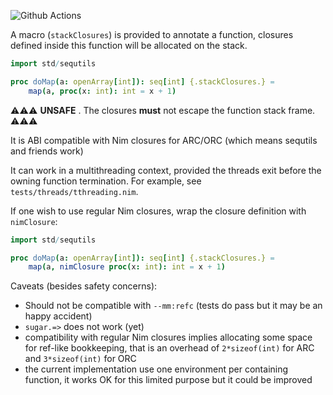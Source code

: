 ![Github Actions](https://github.com/guibar64/stackclosures/workflows/Github%20Actions/badge.svg)

A macro (`stackClosures`) is provided to annotate a function, closures defined inside this function will be allocated on the stack.


```nim
import std/sequtils

proc doMap(a: openArray[int]): seq[int] {.stackClosures.} =
	map(a, proc(x: int): int = x + 1)
```

⚠⚠⚠ **UNSAFE** . The closures **must** not escape the function stack frame. ⚠⚠⚠

It is ABI compatible with Nim closures for ARC/ORC (which means sequtils and friends work)

It can work in a multithreading context, provided the threads exit before the owning function termination. For example, see `tests/threads/tthreading.nim`.

If one wish to use regular Nim closures, wrap the closure definition with
`nimClosure`:
```nim
import std/sequtils

proc doMap(a: openArray[int]): seq[int] {.stackClosures.} =
	map(a, nimClosure proc(x: int): int = x + 1)
```



Caveats (besides safety concerns):
- Should not be compatible with `--mm:refc` (tests do pass but it may be an happy accident)
- `sugar.=>` does not work (yet)
- compatibility with regular Nim closures implies allocating some space for ref-like bookkeeping, that is an overhead of `2*sizeof(int)`
	for ARC and `3*sizeof(int)` for ORC
- the current implementation use one environment per containing function, it works OK for this limited purpose but it could be improved